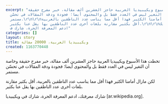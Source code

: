 ```yaml
---
excerpt: "تخطت هذا الأسبوع ويكيبيديا العربية حاجز العشرين ألف مقالة، خبر مفرح حقيقة
  وخاصة أن التغير ليس في العدد فقط بل والمحتوى أيضا؛ فجودة ودقة المقالات في تحسّن
  مستمر.\r\n\r\nلكن مازال أمامنا الكثير فهذا أقل مما يناسب عدد الناطقين بالعربية،
  أقل بكثير مقارنة بلغات أخرى عدد الناطقين بها يقل عنا بكثير.\r\n\r\nشارك معرفتك،
  ادعم المعرفة الحرة، شارك ف"
categories: []
layout: story
title: ويكيبيديا العربية، 20000 مقالة
created: 1163770448
---
```

تخطت هذا الأسبوع ويكيبيديا العربية حاجز العشرين ألف مقالة، خبر مفرح حقيقة وخاصة أن التغير ليس في العدد فقط بل والمحتوى أيضا؛ فجودة ودقة المقالات في تحسّن مستمر.

لكن مازال أمامنا الكثير فهذا أقل مما يناسب عدد الناطقين بالعربية، أقل بكثير مقارنة بلغات أخرى عدد الناطقين بها يقل عنا بكثير.

شارك معرفتك، ادعم المعرفة الحرة، شارك في ويكيبيديا [ar.wikipedia.org].
